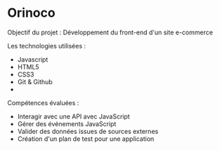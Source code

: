 # Orinoco

Objectif du projet :
 Développement du front-end d'un site e-commerce

Les technologies utilisées : 
 - Javascript
 - HTML5
 - CSS3
 - Git & Github
 - 
Compétences évaluées :
 - Interagir avec une API avec JavaScript
 - Gérer des événements JavaScript
 - Valider des données issues de sources externes
 - Création d'un plan de test pour une application
